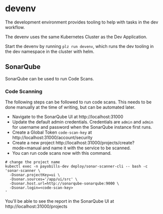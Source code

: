 # devenv

The development environment provides tooling to help with tasks in the dev workflow.

The devenv uses the same Kubernetes Cluster as the Dev Application.

Start the devenv by running `plz run devenv`, which runs the dev tooling in the dev namespace in the cluster with helm.

## SonarQube

SonarQube can be used to run Code Scans. 

### Code Scanning

The following steps can be followed to run code scans. This needs to be done manually at the time of writing, but can be automated later.

- Navigate to the SonarQube UI at http://localhost:31000
- Update the default admin credentials. Credentials are `admin` and `admin` for username and password when the SonarQube instance first runs.
- Create a Global Token `code-scan-key` at http://localhost:31000/account/security
- Create a new project http://localhost:31000/projects/create?mode=manual and name it with the service to be scanned.
- You can run code scans now with this command. 

```
# change the project name
kubectl exec -n payobills-dev deploy/sonar-scanner-cli -- bash -c 'sonar-scanner \
  -Dsonar.projectKey=ui \
  -Dsonar.sources='/app/ui/src' \
  -Dsonar.host.url=http://sonarqube-sonarqube:9000 \
  -Dsonar.login=<code-scan-key>
'
```

You'll be able to see the report in the SonarQube UI at http://localhost:31000/projects
